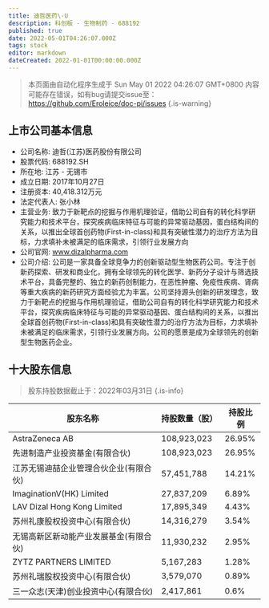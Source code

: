 ```yaml
---
title: 迪哲医药\-U
description: 科创板 - 生物制药 - 688192
published: true
date: 2022-05-01T04:26:07.000Z
tags: stock
editor: markdown
dateCreated: 2022-01-01T00:00:00.000Z
---
```


> 本页面由自动化程序生成于 Sun May 01 2022 04:26:07 GMT+0800
> 内容可能存在错误，如有bug请提交issue至：https://github.com/Eroleice/doc-pi/issues
{.is-warning}

## 上市公司基本信息
- 公司名称: 迪哲(江苏)医药股份有限公司
- 股票代码: 688192.SH
- 所在地: 江苏 - 无锡市
- 成立日期: 2017年10月27日
- 注册资本: 40,418.312万元
- 法定代表人: 张小林
- 主营业务: 致力于新靶点的挖掘与作用机理验证，借助公司自有的转化科学研究能力和技术平台，探究疾病临床特征与可能的异常驱动基因，蛋白结构间的关系，以推出全球首创药物(First-in-class)和具有突破性潜力的治疗方法为目标，力求填补未被满足的临床需求，引领行业发展方向
- 公司官网: www.dizalpharma.com
- 公司介绍: 公司是一家具备全球竞争力的创新驱动型生物医药公司。专注于创新药探索、研发和商业化，拥有全球领先的转化医学、新药分子设计与筛选技术平台，具备完整的、独立的新药创制能力，在恶性肿瘤、免疫性疾病、肾病等重大疾病的新药研究方面经验尤为丰富。公司坚持源头创新的研发理念，致力于新靶点的挖掘与作用机理验证，借助公司自有的转化科学研究能力和技术平台，探究疾病临床特征与可能的异常驱动基因、蛋白结构间的关系，以推出全球首创药物(First-in-class)和具有突破性潜力的治疗方法为目标，力求填补未被满足的临床需求，引领行业发展方向。公司的愿景是成为全球领先的创新型生物医药企业。


## 十大股东信息
> 股东持股数据截止于：2022年03月31日
{.is-info}

| 股东名称 | 持股数量（股） | 持股比例 |
| --- | --- | --- |
| AstraZeneca AB | 108,923,023 | 26.95% |
| 先进制造产业投资基金(有限合伙) | 108,923,023 | 26.95% |
| 江苏无锡迪喆企业管理合伙企业(有限合伙) | 57,451,788 | 14.21% |
| ImaginationV(HK) Limited | 27,837,209 | 6.89% |
| LAV Dizal Hong Kong Limited | 17,895,349 | 4.43% |
| 苏州礼康股权投资中心(有限合伙) | 14,316,279 | 3.54% |
| 无锡高新区新动能产业发展基金(有限合伙) | 11,930,232 | 2.95% |
| ZYTZ PARTNERS LIMITED | 5,167,283 | 1.28% |
| 苏州礼瑞股权投资中心(有限合伙) | 3,579,070 | 0.89% |
| 三一众志(天津)创业投资中心(有限合伙) | 2,417,861 | 0.6% |




